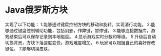 # Java俄罗斯方块
实现了以下功能：
1.能够通过键盘控制方块的移动和旋转，实现消行功能。
2.能够通过键盘控制辅助功能，包括阴影，作弊键，暂停键。
3.能够连接数据库，游戏结束后可以保存记录到本地磁盘。
4.显示游戏实时分数和等级。
5.升级后自动切换背景，方块下落速度变快，游戏难度增加。
6.玩家可以根据自己的喜好修改键位。
7.能够切换皮肤。
